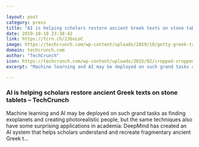 ```yaml
---

layout: post
category: press
title: "AI is helping scholars restore ancient Greek texts on stone tablets"
date: 2019-10-18 23:38:42
link: https://tcrn.ch/2J6vLoC
image: https://techcrunch.com/wp-content/uploads/2019/10/getty-greek-tablet.jpg?w=609
domain: techcrunch.com
author: "TechCrunch"
icon: https://techcrunch.com/wp-content/uploads/2015/02/cropped-cropped-favicon-gradient.png?w=180
excerpt: "Machine learning and AI may be deployed on such grand tasks as finding exoplanets and creating photorealistic people, but the same techniques also have some surprising applications in academia: DeepMind has created an AI system that helps scholars understand and recreate fragmentary ancient Greek t…"

---
```


### AI is helping scholars restore ancient Greek texts on stone tablets – TechCrunch

Machine learning and AI may be deployed on such grand tasks as finding exoplanets and creating photorealistic people, but the same techniques also have some surprising applications in academia: DeepMind has created an AI system that helps scholars understand and recreate fragmentary ancient Greek t…